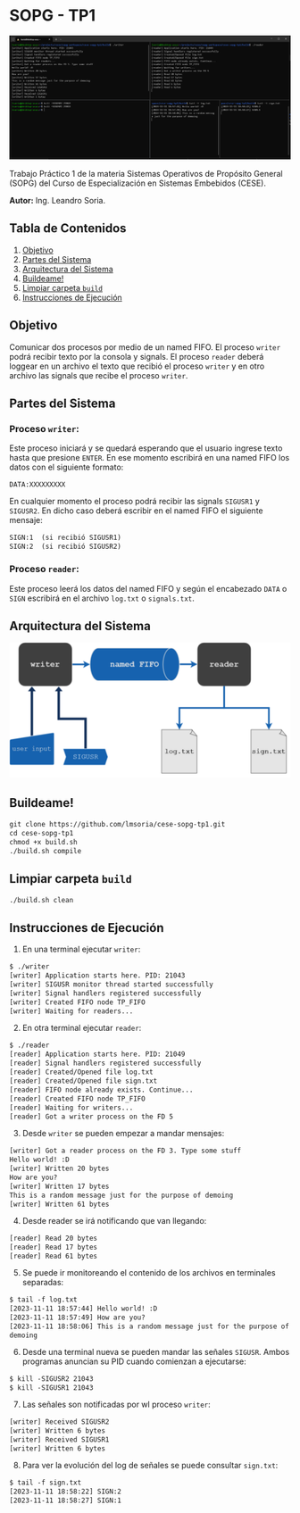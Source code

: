 # SOPG - TP1

![demo](img/demo.png "Captura de pantalla de la demo")


Trabajo Práctico 1 de la materia Sistemas Operativos de Propósito General (SOPG) del Curso de Especialización en Sistemas Embebidos (CESE).

**Autor:** Ing. Leandro Soria.

## Tabla de Contenidos
1. [Objetivo](#objetivo)
2. [Partes del Sistema](#partes-del-sistema)
3. [Arquitectura del Sistema](#arquitectura-del-sistema)
4. [Buildeame!](#buildeame)
5. [Limpiar carpeta `build`](#limpiar-carpeta-build)
6. [Instrucciones de Ejecución](#instrucciones-de-ejecución)
## Objetivo
Comunicar dos procesos por medio de un named FIFO. El proceso `writer` podrá recibir texto por la
consola y signals. El proceso `reader` deberá loggear en un archivo el texto que recibió el proceso
`writer` y en otro archivo las signals que recibe el proceso `writer`.

## Partes del Sistema

### Proceso `writer`:
Este proceso iniciará y se quedará esperando que el usuario ingrese texto hasta que presione
`ENTER`. En ese momento escribirá en una named FIFO los datos con el siguiente formato:
```
DATA:XXXXXXXXX
```
En cualquier momento el proceso podrá recibir las signals `SIGUSR1` y `SIGUSR2`. En dicho caso
deberá escribir en el named FIFO el siguiente mensaje:
```
SIGN:1  (si recibió SIGUSR1)
SIGN:2  (si recibió SIGUSR2)
```

### Proceso `reader`:
Este proceso leerá los datos del named FIFO y según el encabezado `DATA` o `SIGN` escribirá en el
archivo `log.txt` o `signals.txt`.

## Arquitectura del Sistema

![architecture](img/architecture.png "Arquitectura del Sistema")

## Buildeame!

```
git clone https://github.com/lmsoria/cese-sopg-tp1.git
cd cese-sopg-tp1
chmod +x build.sh
./build.sh compile
```

## Limpiar carpeta `build`
```
./build.sh clean
```

## Instrucciones de Ejecución

1. En una terminal ejecutar `writer`:
```
$ ./writer
[writer] Application starts here. PID: 21043
[writer] SIGUSR monitor thread started successfully
[writer] Signal handlers registered successfully
[writer] Created FIFO node TP_FIFO
[writer] Waiting for readers...
```
2. En otra terminal ejecutar `reader`:
```
$ ./reader
[reader] Application starts here. PID: 21049
[reader] Signal handlers registered successfully
[reader] Created/Opened file log.txt
[reader] Created/Opened file sign.txt
[reader] FIFO node already exists. Continue...
[reader] Created FIFO node TP_FIFO
[reader] Waiting for writers...
[reader] Got a writer process on the FD 5
```

3. Desde `writer` se pueden empezar a mandar mensajes:
```
[writer] Got a reader process on the FD 3. Type some stuff
Hello world! :D
[writer] Written 20 bytes
How are you?
[writer] Written 17 bytes
This is a random message just for the purpose of demoing
[writer] Written 61 bytes
```

4. Desde reader se irá notificando que van llegando:
```
[reader] Read 20 bytes
[reader] Read 17 bytes
[reader] Read 61 bytes
```

5. Se puede ir monitoreando el contenido de los archivos en terminales separadas:
```
$ tail -f log.txt
[2023-11-11 18:57:44] Hello world! :D
[2023-11-11 18:57:49] How are you?
[2023-11-11 18:58:06] This is a random message just for the purpose of demoing
```

6. Desde una terminal nueva se pueden mandar las señales `SIGUSR`. Ambos programas anuncian su PID cuando comienzan a ejecutarse:
```
$ kill -SIGUSR2 21043
$ kill -SIGUSR1 21043
```

7. Las señales son notificadas por wl proceso `writer`:
```
[writer] Received SIGUSR2
[writer] Written 6 bytes
[writer] Received SIGUSR1
[writer] Written 6 bytes
```
8. Para ver la evolución del log de señales se puede consultar `sign.txt`:
```
$ tail -f sign.txt
[2023-11-11 18:58:22] SIGN:2
[2023-11-11 18:58:27] SIGN:1
```